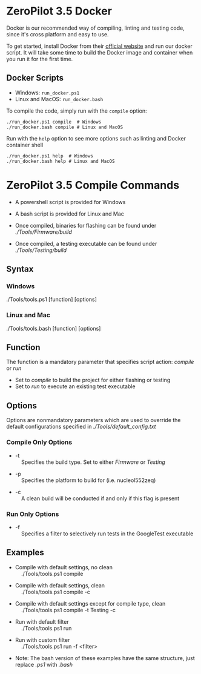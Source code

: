 # ZeroPilot 3.5 Docker

Docker is our recommended way of compiling, linting and testing code, since it's cross platform and easy to use.

To get started, install Docker from their [official website](https://docs.docker.com/get-docker/) and run our docker script. It will take some time to build the Docker image and container when you run it for the first time.

## Docker Scripts
- Windows: `run_docker.ps1`
- Linux and MacOS: `run_docker.bash`

To compile the code, simply run with the `compile` option:
```
./run_docker.ps1 compile  # Windows
./run_docker.bash compile # Linux and MacOS
```

Run with the `help` option to see more options such as linting and Docker container shell
```
./run_docker.ps1 help  # Windows
./run_docker.bash help # Linux and MacOS
```

# ZeroPilot 3.5 Compile Commands

- A powershell script is provided for Windows

- A bash script is provided for Linux and Mac

- Once compiled, binaries for flashing can be found under *./Tools/Firmware/build*

- Once compiled, a testing executable can be found under *./Tools/Testing/build*


## Syntax

### Windows
./Tools/tools.ps1 \[function\]  \[options\]
<br>

### Linux and Mac

./Tools/tools.bash \[function\]  \[options\]

## Function

The function is a mandatory parameter that specifies script action: *compile* or *run*
- Set to *compile* to build the project for either flashing or testing
- Set to *run* to execute an existing test executable

## Options

Options are nonmandatory parameters which are used to override the default configurations specified in *./Tools/default_config.txt*

### Compile Only Options

- -t <br> &nbsp;&nbsp;&nbsp;&nbsp;Specifies the build type. Set to either *Firmware* or *Testing* 

- -p <br> &nbsp;&nbsp;&nbsp;&nbsp;Specifies the platform to build for (i.e. nucleol552zeq)

- -c <br> &nbsp;&nbsp;&nbsp;&nbsp;A clean build will be conducted if and only if this flag is present

### Run Only Options

- -f <br> &nbsp;&nbsp;&nbsp;&nbsp;Specifies a filter to selectively run tests in the GoogleTest executable

## Examples

- Compile with default settings, no clean <br> &nbsp;&nbsp;&nbsp;&nbsp;./Tools/tools.ps1 compile

- Compile with default settings, clean <br> &nbsp;&nbsp;&nbsp;&nbsp;./Tools/tools.ps1 compile -c

- Compile with default settings except for compile type, clean <br> &nbsp;&nbsp;&nbsp;&nbsp;./Tools/tools.ps1 compile -t Testing -c

- Run with default filter <br> &nbsp;&nbsp;&nbsp;&nbsp;./Tools/tools.ps1 run

- Run with custom filter <br> &nbsp;&nbsp;&nbsp;&nbsp;./Tools/tools.ps1 run -f \<filter\>

- Note: The bash version of these examples have the same structure, just replace *.ps1* with *.bash*
